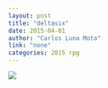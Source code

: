 ```yaml
---
layout: post
title: "deltasix"
date: 2015-04-01
author: "Carlos Luna Mota"
link: "none"
categories: 2015 rpg
---
```

![]({{site.url}}/2015images/deltasix.jpg)
